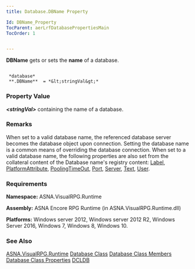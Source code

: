 ```yaml
---
title: Database.DBName Property

Id: DBName_Property
TocParent: aerLrfDatabasePropertiesMain
TocOrder: 1


---
```


**DBName** gets or sets the **name** of a database. 

```

 *database* 
 **.DBName**  = *&lt;stringVal&gt;* 
```

### Property Value

***&lt;stringVal&gt;***  containing the name of a
                database. 

### Remarks

When set to a valid database name, the referenced database server becomes the
                database object upon connection. Setting the database name is a common means of
                overriding the database connection.  When set to a valid database name,
                the following properties are also set from the collateral content of the
                Database name's registry content: [Label](Label_Property.html), [PlatformAttribute](PlatformAttribute_Property.html), [PoolingTimeOut](PoolingTimeOutProperty.html),
                [Port](Port_Property.html), [Server](Server_Property.html), [Text](TextProperty.html), [User](User_Property.html). 

### Requirements
**Namespace:** ASNA.VisualRPG.Runtime 

**Assembly:** ASNA Encore RPG Runtime (in ASNA.VisualRPG.Runtime.dll) 

**Platforms:** Windows server 2012, Windows server 2012 R2, Windows Server 2016, Windows 7, Windows 8, Windows 10. 

### See Also
[ASNA.VisualRPG.Runtime](aerLrfRuntimeNamespace.html)
[Database Class](aerLrfDatabaseClass.html)
[Database Class Members](aerLrfDatabaseMembers.html)
[Database Class Properties](aerLrfDatabasePropertiesMain.html)
[DCLDB](DCLDB.html) 
